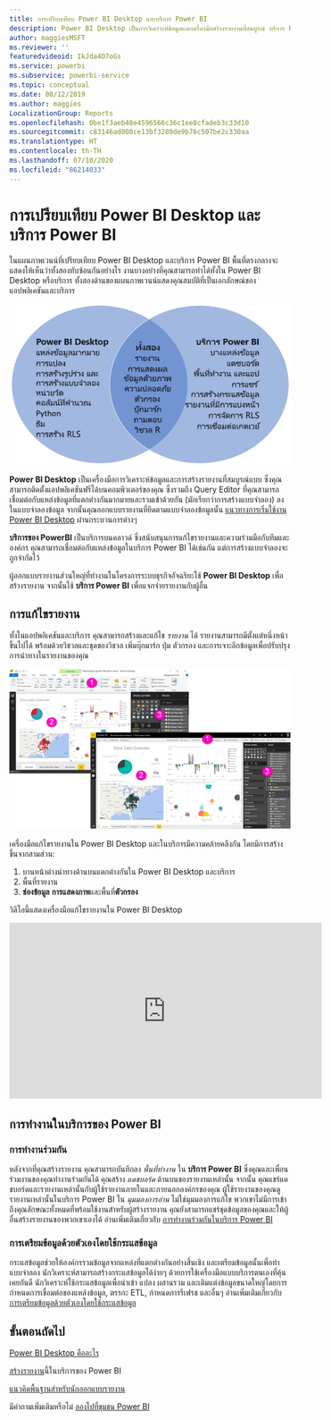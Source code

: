```yaml
---
title: การเปรียบเทียบ Power BI Desktop และบริการ Power BI
description: Power BI Desktop เป็นการวิเคราะห์ข้อมูลและเครื่องมือสร้างรายงานที่สมบูรณ์ บริการ Power BI เป็นบริการออนไลน์บนคลาวด์สำหรับการแก้ไขรายงานและความร่วมมือกับทีมและองค์กร
author: maggiesMSFT
ms.reviewer: ''
featuredvideoid: IkJda4O7oGs
ms.service: powerbi
ms.subservice: powerbi-service
ms.topic: conceptual
ms.date: 08/12/2019
ms.author: maggies
LocalizationGroup: Reports
ms.openlocfilehash: 0be1f3aeb48e4596566c36c1ee8cfadeb3c33d10
ms.sourcegitcommit: c83146ad008ce13bf3289de9b76c507be2c330aa
ms.translationtype: HT
ms.contentlocale: th-TH
ms.lasthandoff: 07/10/2020
ms.locfileid: "86214033"
---
```

# <a name="comparing-power-bi-desktop-and-the-power-bi-service"></a>การเปรียบเทียบ Power BI Desktop และบริการ Power BI

ในแผนภาพเวนน์ที่เปรียบเทียบ Power BI Desktop และบริการ Power BI พื้นที่ตรงกลางจะแสดงให้เห็นว่าทั้งสองทับซ้อนกันอย่างไร งานบางอย่างที่คุณสามารถทำได้ทั้งใน Power BI Desktop หรือบริการ ทั้งสองด้านของแผนภาพเวนน์แสดงคุณสมบัติที่เป็นเอกลักษณ์ของแอปพลิเคชันและบริการ  

![แผนภาพเวนน์ แสดงความสัมพันธ์ระหว่าง Power BI Desktop และบริการ Power BI](media/service-service-vs-desktop/power-bi-venn-desktop-service.png)

**Power BI Desktop** เป็นเครื่องมือการวิเคราะห์ข้อมูลและการสร้างรายงานที่สมบูรณ์แบบ ซึ่งคุณสามารถติดตั้งแอปพลิเคชันฟรีได้บนคอมพิวเตอร์ของคุณ ซึ่งรวมถึง Query Editor ที่คุณสามารถเชื่อมต่อกับแหล่งข้อมูลที่แตกต่างกันมากมายและรวมเข้าด้วยกัน (มักเรียกว่าการสร้างแบบจำลอง) ลงในแบบจำลองข้อมูล จากนั้นคุณออกแบบรายงานที่ยึดตามแบบจำลองข้อมูลนั้น [แนวทางการเริ่มใช้งาน Power BI Desktop](desktop-getting-started.md) ผ่านกระบวนการต่างๆ

**บริการของ PowerBI** เป็นบริการบนคลาวด์ ซึ่งสนับสนุนการแก้ไขรายงานและความร่วมมือกับทีมและองค์กร คุณสามารถเชื่อมต่อกับแหล่งข้อมูลในบริการ Power BI ได้เช่นกัน แต่การสร้างแบบจำลองจะถูกจำกัดไว้ 

ผู้ออกแบบรายงานส่วนใหญ่ที่ทำงานในโครงการระบบธุรกิจอัจฉริยะใช้ **Power BI Desktop** เพื่อสร้างรายงาน จากนั้นใช้ **บริการ Power BI** เพื่อแจกจ่ายรายงานกับผู้อื่น

## <a name="report-editing"></a>การแก้ไขรายงาน

ทั้งในแอปพลิเคชันและบริการ คุณสามารถสร้างและแก้ไข *รายงาน* ได้ รายงานสามารถมีตั้งแต่หนึ่งหน้าขึ้นไปได้ พร้อมด้วยวิชวลและชุดของวิชวล เพิ่มบุ๊กมาร์ก ปุ่ม ตัวกรอง และการเจาะลึกข้อมูลเพื่อปรับปรุงการนำทางในรายงานของคุณ

![ภาพหน้าจอของ Power BI Desktop และบริการ Power BI พร้อมส่วนที่มีลำดับเลข](media/service-service-vs-desktop/power-bi-editing-desktop-service.png)

เครื่องมือแก้ไขรายงานใน Power BI Desktop และในบริการมีความคล้ายคลึงกัน โดยมีการสร้างขึ้นจากสามส่วน:  

1. บานหน้าต่างนำทางด้านบนแตกต่างกันใน Power BI Desktop และบริการ    
2. พื้นที่รายงาน     
3. **ช่องข้อมูล** **การแสดงภาพ**และพื้นที่**ตัวกรอง**

วิดีโอนี้แสดงเครื่องมือแก้ไขรายงานใน Power BI Desktop 

<iframe width="560" height="315" src="https://www.youtube.com/embed/IkJda4O7oGs" frameborder="0" allowfullscreen></iframe>

## <a name="working-in-the-power-bi-service"></a>การทำงานในบริการของ Power BI

### <a name="collaborating"></a>การทำงานร่วมกัน


หลังจากที่คุณสร้างรายงาน คุณสามารถบันทึกลง *พื้นที่ทำงาน* ใน **บริการ Power BI** ซึ่งคุณและเพื่อนร่วมงานของคุณทำงานร่วมกันได้ คุณสร้าง *แดชบอร์ด* ด้านบนของรายงานเหล่านั้น จากนั้น คุณแชร์แดชบอร์ดและรายงานเหล่านั้นกับผู้ใช้รายงานภายในและภายนอกองค์กรของคุณ ผู้ใช้รายงานของคุณดูรายงานเหล่านั้นในบริการ Power BI ใน *มุมมองการอ่าน* ไม่ใช่มุมมองการแก้ไข พวกเขาไม่มีการเข้าถึงคุณลักษณะทั้งหมดที่พร้อมใช้งานสำหรับผู้สร้างรายงาน  คุณยังสามารถแชร์ชุดข้อมูลของคุณและให้ผู้อื่นสร้างรายงานของพวกเขาเองได้ อ่านเพิ่มเติมเกี่ยวกับ [การทำงานร่วมกันในบริการ Power BI](../collaborate-share/service-new-workspaces.md)

### <a name="self-service-data-prep-with-dataflows"></a>การเตรียมข้อมูลด้วยตัวเองโดยใช้กระแสข้อมูล

กระแสข้อมูลช่วยให้องค์กรรวมข้อมูลจากแหล่งที่แตกต่างกันอย่างสิ้นเชิง และเตรียมข้อมูลนั้นเพื่อทำแบบจำลอง นักวิเคราะห์สามารถสร้างกระแสข้อมูลได้ง่ายๆ ด้วยการใช้เครื่องมือแบบบริการตนเองที่คุ้นเคยกันดี นักวิเคราะห์ใช้กระแสข้อมูลเพื่อนำเข้า แปลง ผสานรวม และเติมแต่งข้อมูลขนาดใหญ่โดยการกำหนดการเชื่อมต่อของแหล่งข้อมูล, ตรรกะ ETL, กำหนดการรีเฟรช และอื่นๆ อ่านเพิ่มเติมเกี่ยวกับ [การเตรียมข้อมูลด้วยตัวเองโดยใช้กระแสข้อมูล](../transform-model/service-dataflows-overview.md)

## <a name="next-steps"></a>ขั้นตอนถัดไป

[Power BI Desktop คืออะไร](desktop-what-is-desktop.md)

[สร้างรายงาน](../create-reports/service-report-create-new.md)นี้ในบริการของ Power BI

[แนวคิดพื้นฐานสำหรับนักออกแบบรายงาน](service-basic-concepts.md)

มีคำถามเพิ่มเติมหรือไม่ [ลองไปที่ชุมชน Power BI](https://community.powerbi.com/)
